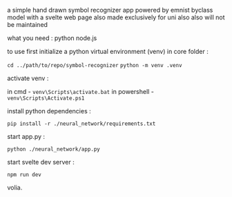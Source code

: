 a simple hand drawn symbol recognizer app powered by emnist byclass model with a svelte web page
also made exclusively for uni
also also will not be maintained


what you need :
python
node.js


to use first initialize a python virtual environment (venv) in core folder :

`cd ../path/to/repo/symbol-recognizer`
`python -m venv .venv`

activate venv :

in cmd - `venv\Scripts\activate.bat`
in powershell - `venv\Scripts\Activate.ps1`

install python dependencies :

`pip install -r ./neural_network/requirements.txt`

start app.py :

`python ./neural_network/app.py`

start svelte dev server :

`npm run dev`

volia.
